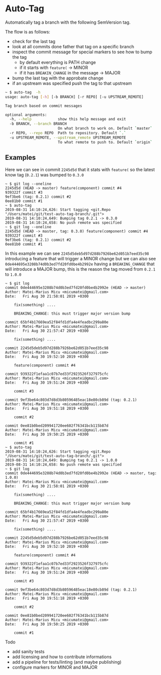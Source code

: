 # Auto-Tag
Automatically tag a branch with the following SemVersion tag.

The flow is as follows:
- check for the last tag 
- look at all commits done father that tag on a specific branch
- inspect the commit message for special markers to see how to bump the tag
	* by default everything is PATH change
	* if it starts with `feature(` -> MINOR
	* if it has `BREAKIN_CHANGE` in the message -> MAJOR
- bump the last tag with the approbate change 
- if an upstream was specified push the tag to that upstream

```bash
~ $ auto-tag  -h
usage: auto-tag [-h] [-b BRANCH] [-r REPO] [-u UPSTREAM_REMOTE]

Tag branch based on commit messages

optional arguments:
  -h, --help            show this help message and exit
  -b BRANCH, --branch BRANCH
                        On what branch to work on. Default `master`
  -r REPO, --repo REPO  Path to repository. Default `.`
  -u UPSTREAM_REMOTE, --upstream_remote UPSTREAM_REMOTE
                        To what remote to push to. Default `origin`
```

## Examples
Here we can see in commit `2245d5d` that it stats with `feature(`
so the latest know tag (`0.2.1`) was bumped to `0.3.0`
```
~ $ git log --oneline
2245d5d (HEAD -> master) feature(component) commit #4
939322f commit #3
9ef3be6 (tag: 0.2.1) commit #2
0ee81b0 commit #1
~ $ auto-tag
2019-08-31 14:10:24,626: Start tagging <git.Repo "/Users/matei/git/test-auto-tag-branch/.git">
2019-08-31 14:10:24,649: Bumping tag 0.2.1 -> 0.3.0
2019-08-31 14:10:24,658: No push remote was specified
~ $ git log --oneline
2245d5d (HEAD -> master, tag: 0.3.0) feature(component) commit #4
939322f commit #3
9ef3be6 (tag: 0.2.1) commit #2
0ee81b0 commit #1
```

In this example we can see `2245d5deb5d97d288b7926be62d051b7eed35c98` introducing a feature that will trigger a MINOR change but we can also see `0de444695e3208b74d0b3ed7fd20fd0be4b2992e` having a `BREAKING_CHANGE` that will introduce a MAJOR bump, this is the reason the tag moved from `0.2.1` to `1.0.0`
```
~ $ git log
commit 0de444695e3208b74d0b3ed7fd20fd0be4b2992e (HEAD -> master)
Author: Matei-Marius Micu <micumatei@gmail.com>
Date:   Fri Aug 30 21:58:01 2019 +0300

    fix(something) ....

    BREAKING_CHANGE: this must trigger major version bump

commit 65bf4b17669ea52f84fd1dfa4e4feadbc299a80e
Author: Matei-Marius Micu <micumatei@gmail.com>
Date:   Fri Aug 30 21:57:47 2019 +0300

    fix(something) ....

commit 2245d5deb5d97d288b7926be62d051b7eed35c98
Author: Matei-Marius Micu <micumatei@gmail.com>
Date:   Fri Aug 30 19:52:10 2019 +0300

    feature(component) commit #4

commit 939322f1efaa1c07b7ed33f2923526f327975cfc
Author: Matei-Marius Micu <micumatei@gmail.com>
Date:   Fri Aug 30 19:51:24 2019 +0300

    commit #3

commit 9ef3be64c803d7d8d3b80596485eac18e80cb89d (tag: 0.2.1)
Author: Matei-Marius Micu <micumatei@gmail.com>
Date:   Fri Aug 30 19:51:18 2019 +0300

    commit #2

commit 0ee81b0bed209941720ee602f76341bcb115b87d
Author: Matei-Marius Micu <micumatei@gmail.com>
Date:   Fri Aug 30 19:50:25 2019 +0300

    commit #1
~ $ auto-tag
2019-08-31 14:10:24,626: Start tagging <git.Repo "/Users/matei/git/test-auto-tag-branch/.git">
2019-08-31 14:10:24,649: Bumping tag 0.2.1 -> 1.0.0
2019-08-31 14:10:24,658: No push remote was specified
~ $ git log
commit 0de444695e3208b74d0b3ed7fd20fd0be4b2992e (HEAD -> master, tag: 1.0.0)
Author: Matei-Marius Micu <micumatei@gmail.com>
Date:   Fri Aug 30 21:58:01 2019 +0300

    fix(something) ....

    BREAKING_CHANGE: this must trigger major version bump

commit 65bf4b17669ea52f84fd1dfa4e4feadbc299a80e
Author: Matei-Marius Micu <micumatei@gmail.com>
Date:   Fri Aug 30 21:57:47 2019 +0300

    fix(something) ....

commit 2245d5deb5d97d288b7926be62d051b7eed35c98
Author: Matei-Marius Micu <micumatei@gmail.com>
Date:   Fri Aug 30 19:52:10 2019 +0300

    feature(component) commit #4

commit 939322f1efaa1c07b7ed33f2923526f327975cfc
Author: Matei-Marius Micu <micumatei@gmail.com>
Date:   Fri Aug 30 19:51:24 2019 +0300

    commit #3

commit 9ef3be64c803d7d8d3b80596485eac18e80cb89d (tag: 0.2.1)
Author: Matei-Marius Micu <micumatei@gmail.com>
Date:   Fri Aug 30 19:51:18 2019 +0300

    commit #2

commit 0ee81b0bed209941720ee602f76341bcb115b87d
Author: Matei-Marius Micu <micumatei@gmail.com>
Date:   Fri Aug 30 19:50:25 2019 +0300

    commit #1
```

Todo
- add sanity tests
- add licensing and how to contribute informations
- add a pipeline for tests/linting (and maybe publishing)
- configure markers for MINOR and MAJOR
